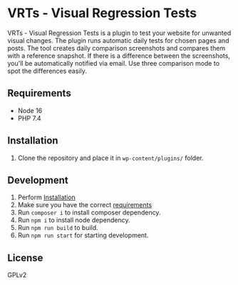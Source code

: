 # VRTs - Visual Regression Tests

VRTs - Visual Regression Tests is a plugin to test your website for unwanted visual changes. The plugin runs automatic daily tests for chosen pages and posts. The tool creates daily comparison screenshots and compares them with a reference snapshot. If there is a difference between the screenshots, you'll be automatically notified via email. Use three comparison mode to spot the differences easily.

## Requirements
- Node 16
- PHP 7.4

## Installation
1. Clone the repository and place it in ``wp-content/plugins/`` folder.

## Development

1. Perform [Installation](#Installation)
3. Make sure you have the correct [requirements](#Requirements)
2. Run ``composer i`` to install composer dependency.
4. Run ``npm i`` to install node dependency.
5. Run ``npm run build`` to build.
7. Run ``npm run start`` for starting development.

## License
GPLv2
